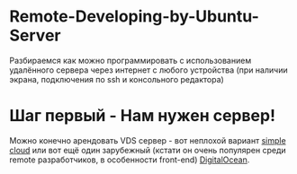 # Remote-Developing-by-Ubuntu-Server
Разбираемся как можно программировать с использованием удалённого сервера через интернет с любого устройства (при наличии экрана, подключения по ssh и консольного редактора)

# 

# Шаг первый - Нам нужен сервер!
Можно конечно арендовать VDS сервер - вот неплохой вариант [simple cloud](https://simplecloud.ru/) или вот ещё один зарубежный (кстати он очень популярен среди remote разработчиков, в особенности front-end) [DigitalOcean](https://www.digitalocean.com/).
